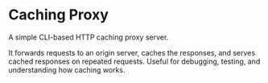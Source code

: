# Caching Proxy

A simple CLI-based HTTP caching proxy server.

It forwards requests to an origin server, caches the responses, and serves cached responses on repeated requests. Useful for debugging, testing, and understanding how caching works.